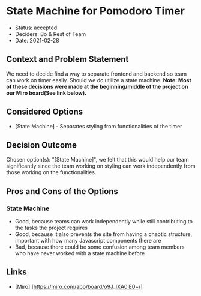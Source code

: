 # State Machine for Pomodoro Timer

* Status: accepted
* Deciders: Bo & Rest of Team
* Date: 2021-02-28

## Context and Problem Statement

We need to decide find a way to separate frontend and backend so team can work on timer easily. Should we do utilize a state machine. **Note: Most of these decisions were made at the beginning/middle of the project on our Miro board(See link below).**

## Considered Options

* [State Machine] - Separates styling from functionalities of the timer

## Decision Outcome

Chosen option(s): "[State Machine]", we felt that this would help our team significantly since the team working on styling can work independently from those working on the functionalities.

## Pros and Cons of the Options <!-- optional -->

### State Machine

* Good, because teams can work independently while still contributing to the tasks the project requires
* Good, because it also prevents the site from having a chaotic structure, important with how many Javascript components there are
* Bad, because there could be some confusion among team members who have never worked with a state machine before

## Links

* [Miro] [https://miro.com/app/board/o9J_lXA0iE0=/] <!-- example: Refined by [ADR-0005](0005-example.md) -->
